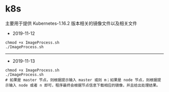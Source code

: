 # k8s
主要用于提供 Kubernetes-1.16.2 版本相关的镜像文件以及相关文件
- 2019-11-12
```shell
chmod +x ImageProcess.sh
./ImageProcess.sh
```
---
- 2019-11-13
```shell
chmod +x ImageProcess.sh
./ImageProcess.sh
# 如果是 master 节点，则根据提示输入 master 或则 m；如果是 node 节点，则根据提示输入 node 或者 n 即可，程序最终会根据节点信息下载相应的镜像，并且给出处理结果。
```
